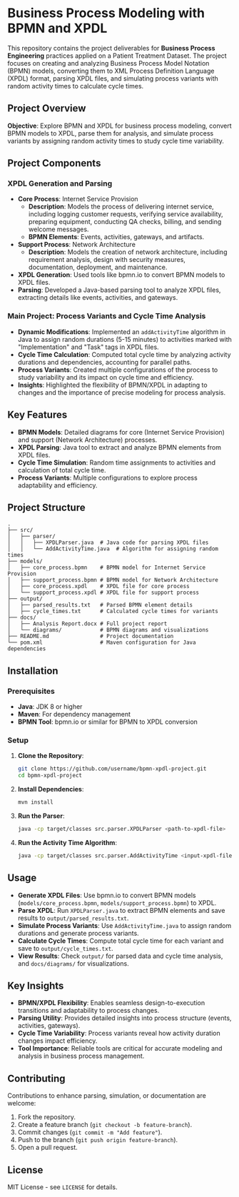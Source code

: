 # Business Process Modeling with BPMN and XPDL

This repository contains the project deliverables for **Business Process Engineering** practices applied on a Patient Treatment Dataset. The project focuses on creating and analyzing Business Process Model Notation (BPMN) models, converting them to XML Process Definition Language (XPDL) format, parsing XPDL files, and simulating process variants with random activity times to calculate cycle times.

## Project Overview

**Objective**: Explore BPMN and XPDL for business process modeling, convert BPMN models to XPDL, parse them for analysis, and simulate process variants by assigning random activity times to study cycle time variability.

## Project Components

### XPDL Generation and Parsing

- **Core Process**: Internet Service Provision
  - **Description**: Models the process of delivering internet service, including logging customer requests, verifying service availability, preparing equipment, conducting QA checks, billing, and sending welcome messages.
  - **BPMN Elements**: Events, activities, gateways, and artifacts.
- **Support Process**: Network Architecture
  - **Description**: Models the creation of network architecture, including requirement analysis, design with security measures, documentation, deployment, and maintenance.
- **XPDL Generation**: Used tools like bpmn.io to convert BPMN models to XPDL files.
- **Parsing**: Developed a Java-based parsing tool to analyze XPDL files, extracting details like events, activities, and gateways.

### Main Project: Process Variants and Cycle Time Analysis

- **Dynamic Modifications**: Implemented an `addActivityTime` algorithm in Java to assign random durations (5-15 minutes) to activities marked with "Implementation" and "Task" tags in XPDL files.
- **Cycle Time Calculation**: Computed total cycle time by analyzing activity durations and dependencies, accounting for parallel paths.
- **Process Variants**: Created multiple configurations of the process to study variability and its impact on cycle time and efficiency.
- **Insights**: Highlighted the flexibility of BPMN/XPDL in adapting to changes and the importance of precise modeling for process analysis.

## Key Features

- **BPMN Models**: Detailed diagrams for core (Internet Service Provision) and support (Network Architecture) processes.
- **XPDL Parsing**: Java tool to extract and analyze BPMN elements from XPDL files.
- **Cycle Time Simulation**: Random time assignments to activities and calculation of total cycle time.
- **Process Variants**: Multiple configurations to explore process adaptability and efficiency.

## Project Structure

```plaintext
.
├── src/
│   ├── parser/
│   │   ├── XPDLParser.java  # Java code for parsing XPDL files
│   │   └── AddActivityTime.java  # Algorithm for assigning random times
├── models/
│   ├── core_process.bpmn    # BPMN model for Internet Service Provision
│   ├── support_process.bpmn # BPMN model for Network Architecture
│   ├── core_process.xpdl    # XPDL file for core process
│   └── support_process.xpdl # XPDL file for support process
├── output/
│   ├── parsed_results.txt   # Parsed BPMN element details
│   ├── cycle_times.txt      # Calculated cycle times for variants
├── docs/
│   ├── Analysis Report.docx # Full project report
│   └── diagrams/            # BPMN diagrams and visualizations
├── README.md                # Project documentation
└── pom.xml                  # Maven configuration for Java dependencies
```

## Installation

### Prerequisites

- **Java**: JDK 8 or higher
- **Maven**: For dependency management
- **BPMN Tool**: bpmn.io or similar for BPMN to XPDL conversion

### Setup

1. **Clone the Repository**:

   ```bash
   git clone https://github.com/username/bpmn-xpdl-project.git
   cd bpmn-xpdl-project
   ```

2. **Install Dependencies**:

   ```bash
   mvn install
   ```

3. **Run the Parser**:

   ```bash
   java -cp target/classes src.parser.XPDLParser <path-to-xpdl-file>
   ```

4. **Run the Activity Time Algorithm**:

   ```bash
   java -cp target/classes src.parser.AddActivityTime <input-xpdl-file> <output-xpdl-file>
   ```

## Usage

- **Generate XPDL Files**: Use bpmn.io to convert BPMN models (`models/core_process.bpmn`, `models/support_process.bpmn`) to XPDL.
- **Parse XPDL**: Run `XPDLParser.java` to extract BPMN elements and save results to `output/parsed_results.txt`.
- **Simulate Process Variants**: Use `AddActivityTime.java` to assign random durations and generate process variants.
- **Calculate Cycle Times**: Compute total cycle time for each variant and save to `output/cycle_times.txt`.
- **View Results**: Check `output/` for parsed data and cycle time analysis, and `docs/diagrams/` for visualizations.

## Key Insights

- **BPMN/XPDL Flexibility**: Enables seamless design-to-execution transitions and adaptability to process changes.
- **Parsing Utility**: Provides detailed insights into process structure (events, activities, gateways).
- **Cycle Time Variability**: Process variants reveal how activity duration changes impact efficiency.
- **Tool Importance**: Reliable tools are critical for accurate modeling and analysis in business process management.

## Contributing

Contributions to enhance parsing, simulation, or documentation are welcome:

1. Fork the repository.
2. Create a feature branch (`git checkout -b feature-branch`).
3. Commit changes (`git commit -m "Add feature"`).
4. Push to the branch (`git push origin feature-branch`).
5. Open a pull request.

## License

MIT License - see `LICENSE` for details.